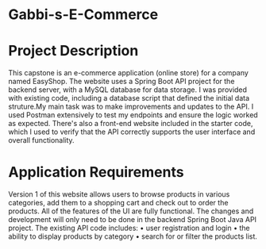 # Gabbi-s-E-Commerce

# Project Description
This capstone is an e-commerce application (online store) for a company named EasyShop.
The website uses a Spring Boot API project for the backend server, with a MySQL database for
data storage. I was provided with existing code, including a database script that defined the 
initial data struture.My main task was to make improvements and updates to the API. I used 
Postman extensively to test my endpoints and ensure the logic worked as expected. There's also
a front-end website included in the starter code, which I used to verify that the API correctly 
supports the user interface and overall functionality.

# Application Requirements
Version 1 of this website allows users to browse products in various categories, 
add them to a shopping cart and check out to order the products. All of the 
features of the UI are fully functional. The changes and development will only 
need to be done in the backend Spring Boot Java API project. 
The existing API code includes: 
• user registration and login 
• the ability to display products by category 
• search for or filter the products list.
